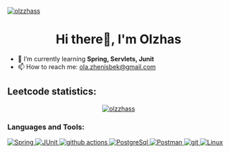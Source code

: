 <a href="#">
<p align="left" style="-webkit-user-select: none; -moz-user-select: none; -ms-user-select: none; user-select: none;"> <img src="https://komarev.com/ghpvc/?username=Olzzhass&plastic" alt="olzzhass" /> </p>
</a>
<h1 align="center">Hi there👋, I'm Olzhas</h1>


- 🌱 I’m currently learning **Spring, Servlets, Junit**
- 📫 How to reach me: ola.zhenisbek@gmail.com



<h2>Leetcode statistics:</h2>
<a href="#">
  <p align="center"><img src="https://leetcard.jacoblin.cool/olzhas77?font=patrick_hand" alt="olzzhass" /></p>
</a>




<h3 align="left">Languages and Tools:</h3>
<a href="#">
  <p align="left"> 
    <img alt="Spring" src="https://img.shields.io/badge/-Spring-0?style=flat-square&logo=Spring&logoColor=white" />
    <img alt="JUnit" src="https://img.shields.io/badge/-JUnit-DE5B54?style=flat-square&logo=JUnit&logoColor=white" />
    <img alt="github actions" src="https://img.shields.io/badge/-Github_Actions-2088FF?style=flat-square&logo=github-actions&logoColor=white" />
    <img alt="PostgreSql" src="https://img.shields.io/badge/-PostgreSql-2988FF?style=flat-square&logo=PostgreSql&logoColor=white" />
    <img alt="Postman" src="https://img.shields.io/badge/-Postman-F95032?style=flat-square&logo=postman&logoColor=white" />
    <img alt="git" src="https://img.shields.io/badge/-Git-F05032?style=flat-square&logo=git&logoColor=white" />
    <img alt="Linux" src="https://img.shields.io/badge/-Linux-FCC624?style=flat-square&logo=linux&logoColor=black" />
  </p>
</a>
